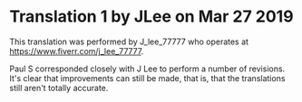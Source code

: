 # Translation 1 by JLee on Mar 27 2019

This translation was performed by J_lee_77777 who operates at https://www.fiverr.com/j_lee_77777.

Paul S corresponded closely with J Lee to perform a number of revisions. It's clear that improvements can still be made, that is, that the translations still aren't totally accurate. 
